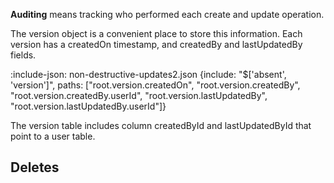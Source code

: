 **Auditing** means tracking who performed each create and update operation.

The version object is a convenient place to store this information. Each version has a createdOn timestamp, and createdBy and lastUpdatedBy fields.

:include-json: non-destructive-updates2.json {include: "$['absent', 'version']", paths: ["root.version.createdOn", "root.version.createdBy", "root.version.createdBy.userId", "root.version.lastUpdatedBy", "root.version.lastUpdatedBy.userId"]}

The version table includes column createdById and lastUpdatedById that point to a user table.

## Deletes
